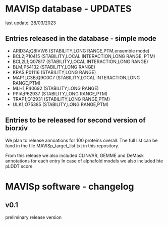 # MAVISp database - UPDATES

last update: 28/03/2023

## Entries released in the database - simple mode 

- ARID3A;Q8IVW6   (STABILITY,LONG RANGE,PTM,ensemble mode)
- BCL2;P10415	(STABILITY,LOCAL INTERACTION,LONG RANGE, PTM)
- BCL2L1;Q07817   (STABILITY,LOCAL INTERACTION,LONG RANGE)
- BLM;P54132	(STABILITY,LONG RANGE)
- KRAS;P01116	(STABILITY,LONG RANGE)
- MAP1LC3B;Q9C0C7	(STABILITY,LOCAL INTERACTION,LONG RANGE,PTM)
- MLH1;P40692	(STABILITY,LONG RANGE)
- PPIA;P62937	(STABILITY,LONG RANGE,PTM)
- TRAP1;Q12931	(STABILITY,LONG RANGE,PTM)
- ULK1;O75385	(STABILITY,LONG RANGE,PTM)

## Entries to be released for second version of biorxiv
We plan to release annoations for 100 proteins overall. The full list can be fund in the file 
MAVISp_target_list.txt in this repository.

From this release we also included CLINVAR, GEMME and DeMask annotations for each entry
In case of alphafold models we also included hte pLDDT score


# MAVISp software - changelog

## v0.1
preliminary release version

